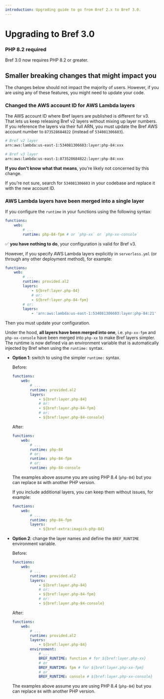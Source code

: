 ```yaml
---
introduction: Upgrading guide to go from Bref 2.x to Bref 3.0.
---
```


# Upgrading to Bref 3.0

### PHP 8.2 required

Bref 3.0 now requires PHP 8.2 or greater.

## Smaller breaking changes that might impact you

The changes below should not impact the majority of users. However, if you are using any of these features, you might need to update your code.

### Changed the AWS account ID for AWS Lambda layers

The AWS account ID where Bref layers are published is different for v3. That lets us keep releasing Bref v2 layers without mixing up layer numbers. If you reference the layers via their full ARN, you must update the Bref AWS account number to `873528684822` (instead of `534081306603`).

```bash
# Bref v2 layer
arn:aws:lambda:us-east-1:534081306603:layer:php-84:xxx

# Bref v3 layer
arn:aws:lambda:us-east-1:873528684822:layer:php-84:xxx
```

**If you don't know what that means**, you're likely not concerned by this change.

If you're not sure, search for `534081306603` in your codebase and replace it with the new account ID.

### AWS Lambda layers have been merged into a single layer

If you configure the `runtime` in your functions using the following syntax:

```yml filename="serverless.yml"
functions:
    web:
        # ...
        runtime: php-84-fpm # or `php-xx` or `php-xx-console`
```

✅ **you have nothing to do**, your configuration is valid for Bref v3.

However, if you specify AWS Lambda layers explicitly in `serverless.yml` (or through any other deployment method), for example:

```yml filename="serverless.yml"
functions:
    web:
        # ...
        runtime: provided.al2
        layers:
            - ${bref:layer.php-84}
            # or:
            - ${bref:layer.php-84-fpm}
        # or:
        layers:
            - 'arn:aws:lambda:us-east-1:534081306603:layer:php-84:21'
```

Then you must update your configuration.

Under the hood, **all layers have been merged into one**, i.e. `php-xx-fpm` and `php-xx-console` have been merged into `php-xx` to make Bref layers simpler. The runtime is now defined via an environment variable that is automatically injected by Bref when using the `runtime:` syntax.

- **Option 1**: switch to using the simpler `runtime:` syntax.

    Before:

    ```yml filename="serverless.yml"
    functions:
        web:
            # ...
            runtime: provided.al2
            layers:
                - ${bref:layer.php-84}
                # or:
                - ${bref:layer.php-84-fpm}
                # or:
                - ${bref:layer.php-84-console}
    ```

    After:

    ```yml filename="serverless.yml"
    functions:
        web:
            # ...
            runtime: php-84
            # or:
            runtime: php-84-fpm
            # or:
            runtime: php-84-console
    ```

    The examples above assume you are using PHP 8.4 (`php-84`) but you can replace `84` with another PHP version.

    If you include additional layers, you can keep them without issues, for example:

    ```yml filename="serverless.yml"
    functions:
        web:
            # ...
            runtime: php-84-fpm
            layers:
                - ${bref-extra:imagick-php-84}
    ```

- **Option 2**: change the layer names and define the `BREF_RUNTIME` environment variable.

    Before:

    ```yml filename="serverless.yml"
    functions:
        web:
            # ...
            runtime: provided.al2
            layers:
                - ${bref:layer.php-84}
                # or:
                - ${bref:layer.php-84-fpm}
                # or:
                - ${bref:layer.php-84-console}
    ```

    After:

    ```yml filename="serverless.yml"
    functions:
        web:
            # ...
            runtime: provided.al2
            layers:
                - ${bref:layer.php-84}
            environment:
                # ...
                BREF_RUNTIME: function # for ${bref:layer.php-xx}
                # or
                BREF_RUNTIME: fpm # for ${bref:layer.php-xx-fpm}
                # or
                BREF_RUNTIME: console # ${bref:layer.php-xx-console}
    ```
  
    The examples above assume you are using PHP 8.4 (`php-84`) but you can replace `84` with another PHP version.

